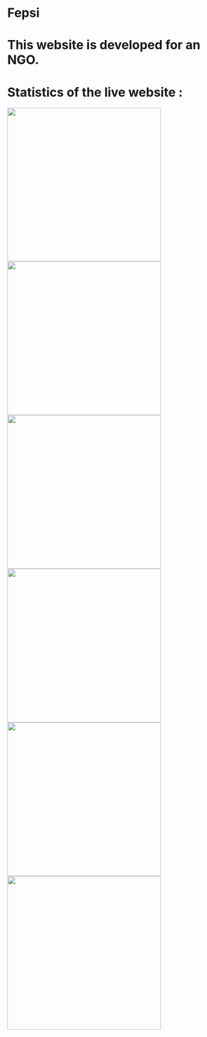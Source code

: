 # Fepsi 
# This website is developed for an NGO.

# Statistics of the live website :



<img src="https://github.com/techschneiderrr/Fepsi/blob/master/assets/img/readme_imgs/1.jpg" width="350">  
<img src="https://github.com/techschneiderrr/Fepsi/blob/master/assets/img/readme_imgs/2.jpg" width="350"> 
<img src="https://github.com/techschneiderrr/Fepsi/blob/master/assets/img/readme_imgs/3.jpg" width="350">
<img src="https://github.com/techschneiderrr/Fepsi/blob/master/assets/img/readme_imgs/4.jpg" width="350">
<img src="https://github.com/techschneiderrr/Fepsi/blob/master/assets/img/readme_imgs/5.jpg" width="350">
<img src="https://github.com/techschneiderrr/Fepsi/blob/master/assets/img/readme_imgs/6.jpg" width="350">
